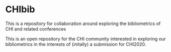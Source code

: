 # CHIbib
This is a repository for collaboration around exploring the bibliometrics of CHI and related conferences

This is an open repository for the CHI community interested in exploring our bibliometrics in the interests of (initally) a submission for CHI2020.
